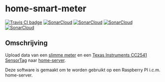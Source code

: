 # home-smart-meter

<a href="https://travis-ci.org/bassages/home-sensors" taget="_blank"><img src="https://travis-ci.org/bassages/home-sensors.svg?branch=master" alt="Travis CI badge"></a>
<a href="https://sonarcloud.io/dashboard?id=home-sensors" target="_blank"><img src="https://sonarcloud.io/api/project_badges/measure?project=home-sensors&metric=coverage" alt="SonarCloud"></a>
<a href="https://sonarcloud.io/dashboard?id=home-sensors" target="_blank"><img src="https://sonarcloud.io/api/project_badges/measure?project=home-sensors&metric=code_smells" alt="SonarCloud"></a>
<a href="https://sonarcloud.io/dashboard?id=home-sensors" target="_blank"><img src="https://sonarcloud.io/api/project_badges/measure?project=home-sensors&metric=bugs" alt="SonarCloud"></a>
<a href="https://sonarcloud.io/dashboard?id=home-sensors" target="_blank"><img src="https://sonarcloud.io/api/project_badges/measure?project=home-sensors&metric=vulnerabilities" alt="SonarCloud"></a>

## Omschrijving
Upload data van een [slimme meter](https://nl.wikipedia.org/wiki/Slimme_meter) en een [Texas Instruments CC2541 SensorTag](http://processors.wiki.ti.com/index.php/CC2541_SensorTag) naar [home-server](https://github.com/bassages/home-server).

Deze software is gemaakt om te worden gebruikt op een Raspberry PI i.c.m. home-server.

